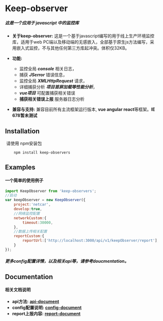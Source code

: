 # Keep-observer

##### **这是一个应用于 javascript 中的监控库**

- **关于keep-observer:**    这是一个基于javascript编写的用于线上生产环境监控库，适用于web PC端以及移动端的无感嵌入，全部基于原生js方法编写，采用嵌入式监控，不与其他任何第三方库起冲突。体积仅32KB。
- **功能:**   
  - 监控全局 ***console*** 相关日志，
  - 捕获 ***JSerror*** 错误信息，
  - 监控全局 ***XMLHttpRequest*** 请求，
  - 详细捕获分析 ***项目首屏加载等性能分析***，
  - ***vue项目*** 可配置捕获相关错误 
  - **捕获相关错误上报** 服务器日志分析

- **兼容与支持:**   兼容目前所有主流框架运行版本, **vue angular  react**等框架。**IE 678暂未测试**



## Installation

​	请使用 npm安装包

```
	npm install keep-observers
```



## Examples

#### 	一个简单的使用例子

```javascript
import KeepObserver from 'keep-observers';
//启动
var keepObserver = new KeepObserver({
	project:'netcar',
	develop:true,
	//网络监控配置
	networkCustom:{
		timeout:30000,
	},
	//数据上传相关配置
	reportCustom:{
		reportUrl:['http://localhost:3000/api/v1/keepObserver/report'],
	}
});
```

##### 	更多config配置详情，以及相关api等，请参考doucmentation。



## Documentation

#### 	相关文档说明

- **api方法:**   **[api-document](https://github.com/keep-observer/keepObserver/blob/master/document/api.md)**
- **config配置说明:**   **[config-document](https://github.com/keep-observer/keepObserver/blob/master/document/config.md)**
- **report上报内容:**   **[report-document](https://github.com/keep-observer/keepObserver/blob/master/document/report.md)**

​	


